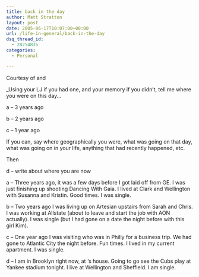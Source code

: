 ```yaml
---
title: back in the day
author: Matt Stratton
layout: post
date: 2005-06-17T10:07:00+00:00
url: /life-in-general/back-in-the-day
dsq_thread_id:
  - 28254835
categories:
  - Personal

---
```

Courtesy of and

_Using your LJ if you had one, and your memory if you didn&#8217;t, tell me where you were on this day&#8230;</p> 

a &#8211; 3 years ago
  
b &#8211; 2 years ago
  
c &#8211; 1 year ago

If you can, say where geographically you were, what was going on that day, what was going on in your life, anything that had recently happened, etc.

Then

d &#8211; write about where you are now
  
</i>

a &#8211; Three years ago, it was a few days before I got laid off from GE. I was just finishing up shooting Dancing With Gaia. I lived at Clark and Wellington with Susanna and Kristin. Good times. I was single.

b &#8211; Two years ago I was living up on Artesian upstairs from Sarah and Chris. I was working at Allstate (about to leave and start the job with AON actually). I was single (but I had gone on a date the night before with this girl Kim).

c &#8211; One year ago I was visiting who was in Philly for a business trip. We had gone to Atlantic City the night before. Fun times. I lived in my current apartment. I was single.

d &#8211; I am in Brooklyn right now, at &#8216;s house. Going to go see the Cubs play at Yankee stadium tonight. I live at Wellington and Sheffield. I am single.